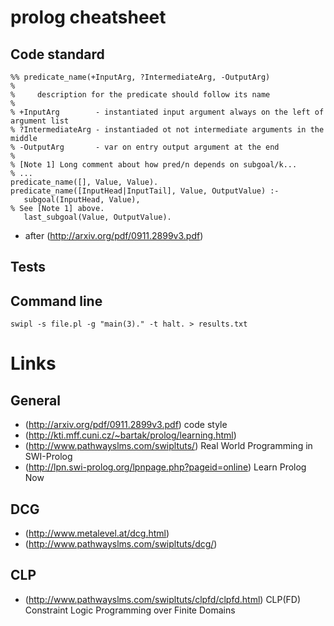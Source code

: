 # prolog cheatsheet


## Code standard

    %% predicate_name(+InputArg, ?IntermediateArg, -OutputArg)
    %
    %     description for the predicate should follow its name
    %
    % +InputArg        - instantiated input argument always on the left of argument list
    % ?IntermediateArg - instantiaded ot not intermediate arguments in the middle
    % -OutputArg       - var on entry output argument at the end
    %
    % [Note 1] Long comment about how pred/n depends on subgoal/k...
    % ...
    predicate_name([], Value, Value).
    predicate_name([InputHead|InputTail], Value, OutputValue) :-
       subgoal(InputHead, Value),                                              % See [Note 1] above.
       last_subgoal(Value, OutputValue).

  * after (http://arxiv.org/pdf/0911.2899v3.pdf)


## Tests

## Command line

    swipl -s file.pl -g "main(3)." -t halt. > results.txt

# Links

## General
 * (http://arxiv.org/pdf/0911.2899v3.pdf) code style
 * (http://kti.mff.cuni.cz/~bartak/prolog/learning.html)
 * (http://www.pathwayslms.com/swipltuts/) Real World Programming in SWI-Prolog
 * (http://lpn.swi-prolog.org/lpnpage.php?pageid=online) Learn Prolog Now

## DCG

 * (http://www.metalevel.at/dcg.html)
 * (http://www.pathwayslms.com/swipltuts/dcg/)

## CLP

 * (http://www.pathwayslms.com/swipltuts/clpfd/clpfd.html) CLP(FD) Constraint Logic Programming over Finite Domains
